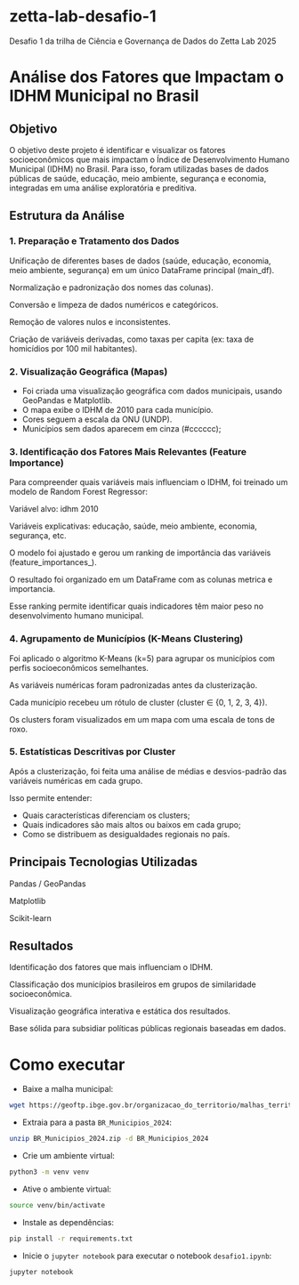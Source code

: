# zetta-lab-desafio-1
Desafio 1 da trilha de Ciência e Governança de Dados do Zetta Lab 2025

# Análise dos Fatores que Impactam o IDHM Municipal no Brasil
## Objetivo

O objetivo deste projeto é identificar e visualizar os fatores socioeconômicos que mais impactam o Índice de Desenvolvimento Humano Municipal (IDHM) no Brasil.
Para isso, foram utilizadas bases de dados públicas de saúde, educação, meio ambiente, segurança e economia, integradas em uma análise exploratória e preditiva.

## Estrutura da Análise
### 1. Preparação e Tratamento dos Dados

Unificação de diferentes bases de dados (saúde, educação, economia, meio ambiente, segurança) em um único DataFrame principal (main_df).

Normalização e padronização dos nomes das colunas).

Conversão e limpeza de dados numéricos e categóricos.

Remoção de valores nulos e inconsistentes.

Criação de variáveis derivadas, como taxas per capita (ex: taxa de homicídios por 100 mil habitantes).

### 2. Visualização Geográfica (Mapas)

- Foi criada uma visualização geográfica com dados municipais, usando GeoPandas e Matplotlib.
- O mapa exibe o IDHM de 2010 para cada município.
- Cores seguem a escala da ONU (UNDP).
- Municípios sem dados aparecem em cinza (#cccccc);

### 3. Identificação dos Fatores Mais Relevantes (Feature Importance)

Para compreender quais variáveis mais influenciam o IDHM, foi treinado um modelo de Random Forest Regressor:

Variável alvo: idhm 2010

Variáveis explicativas: educação, saúde, meio ambiente, economia, segurança, etc.

O modelo foi ajustado e gerou um ranking de importância das variáveis (feature_importances_).

O resultado foi organizado em um DataFrame com as colunas metrica e importancia.

Esse ranking permite identificar quais indicadores têm maior peso no desenvolvimento humano municipal.

### 4. Agrupamento de Municípios (K-Means Clustering)

Foi aplicado o algoritmo K-Means (k=5) para agrupar os municípios com perfis socioeconômicos semelhantes.

As variáveis numéricas foram padronizadas antes da clusterização.

Cada município recebeu um rótulo de cluster (cluster ∈ {0, 1, 2, 3, 4}).

Os clusters foram visualizados em um mapa com uma escala de tons de roxo.

### 5. Estatísticas Descritivas por Cluster

Após a clusterização, foi feita uma análise de médias e desvios-padrão das variáveis numéricas em cada grupo.

Isso permite entender:
- Quais características diferenciam os clusters;
- Quais indicadores são mais altos ou baixos em cada grupo;
- Como se distribuem as desigualdades regionais no país.

## Principais Tecnologias Utilizadas

Pandas / GeoPandas

Matplotlib

Scikit-learn

## Resultados
Identificação dos fatores que mais influenciam o IDHM.

Classificação dos municípios brasileiros em grupos de similaridade socioeconômica.

Visualização geográfica interativa e estática dos resultados.

Base sólida para subsidiar políticas públicas regionais baseadas em dados.

# Como executar
- Baixe a malha municipal:

```bash
wget https://geoftp.ibge.gov.br/organizacao_do_territorio/malhas_territoriais/malhas_municipais/municipio_2024/Brasil/BR_Municipios_2024.zip
```

- Extraia para a pasta `BR_Municipios_2024`:

```bash
unzip BR_Municipios_2024.zip -d BR_Municipios_2024
```

- Crie um ambiente virtual:

```bash
python3 -m venv venv
```

- Ative o ambiente virtual:

```bash
source venv/bin/activate
```

- Instale as dependências:

```bash
pip install -r requirements.txt
```

- Inicie o `jupyter notebook` para executar o notebook `desafio1.ipynb`:

```bash
jupyter notebook
```


